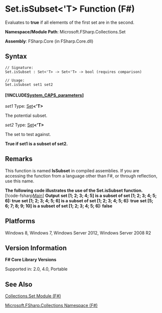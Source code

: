 # Set.isSubset<'T> Function (F#)

Evaluates to **true** if all elements of the first set are in the second.

**Namespace/Module Path**: Microsoft.FSharp.Collections.Set

**Assembly**: FSharp.Core (in FSharp.Core.dll)


## Syntax

```
// Signature:
Set.isSubset : Set<'T> -> Set<'T> -> bool (requires comparison)

// Usage:
Set.isSubset set1 set2
```

#### [!INCLUDE[System_CAPS_parameters](//System/Token/System_CAPS_parameters_md.md)]
*set1*
Type: [Set](http://msdn.microsoft.com/en-us/library/50cebdce-0cd7-4c5c-8ebc-f3a9e90b38d8)**&lt;'T&gt;**


The potential subset.


*set2*
Type: [Set](http://msdn.microsoft.com/en-us/library/50cebdce-0cd7-4c5c-8ebc-f3a9e90b38d8)**&lt;'T&gt;**


The set to test against.



**True if set1 is a subset of set2.**
## Remarks
This function is named **IsSubset** in compiled assemblies. If you are accessing the function from a language other than F#, or through reflection, use this name.

**The following code illustrates the use of the Set.isSubset function.**
[!code-fsharp[Main](snippets/fssets/snippet11.fs)]
**Output**
**set [1; 2; 3; 4; 5] is a subset of set [1; 2; 3; 4; 5; 6]: true**
**set [1; 2; 3; 4; 5; 6] is a subset of set [1; 2; 3; 4; 5; 6]: true**
**set [5; 6; 7; 8; 9; 10] is a subset of set [1; 2; 3; 4; 5; 6]: false**
## Platforms
Windows 8, Windows 7, Windows Server 2012, Windows Server 2008 R2


## Version Information
**F# Core Library Versions**

Supported in: 2.0, 4.0, Portable




## See Also
[Collections.Set Module &#40;F&#35;&#41;](Collections.Set+Module+%28FSharp%29.md)

[Microsoft.FSharp.Collections Namespace &#40;F&#35;&#41;](Microsoft.FSharp.Collections+Namespace+%28FSharp%29.md)

